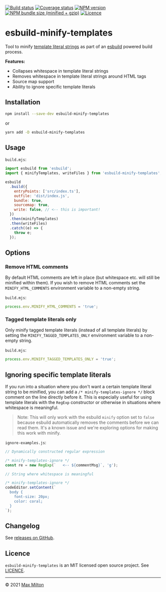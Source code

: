 [![Build status](https://img.shields.io/github/workflow/status/maxmilton/esbuild-minify-templates/ci)](https://github.com/maxmilton/esbuild-minify-templates/actions)
[![Coverage status](https://img.shields.io/codeclimate/coverage/MaxMilton/esbuild-minify-templates)](https://codeclimate.com/github/MaxMilton/esbuild-minify-templates)
[![NPM version](https://img.shields.io/npm/v/esbuild-minify-templates.svg)](https://www.npmjs.com/package/esbuild-minify-templates)
[![NPM bundle size (minified + gzip)](https://img.shields.io/bundlephobia/minzip/esbuild-minify-templates.svg)](https://bundlephobia.com/result?p=esbuild-minify-templates)
[![Licence](https://img.shields.io/github/license/maxmilton/esbuild-minify-templates.svg)](https://github.com/maxmilton/esbuild-minify-templates/blob/master/LICENSE)

# esbuild-minify-templates

Tool to minify [template literal strings](https://developer.mozilla.org/en-US/docs/Web/JavaScript/Reference/Template_literals) as part of an [esbuild](https://esbuild.github.io/) powered build process.

**Features:**

- Collapses whitespace in template literal strings
- Removes whitespace in template literal strings around HTML tags
- Source map support
- Ability to ignore specific template literals

## Installation

```sh
npm install --save-dev esbuild-minify-templates
```

or

```sh
yarn add -D esbuild-minify-templates
```

## Usage

`build.mjs`:

```js
import esbuild from 'esbuild';
import { minifyTemplates, writeFiles } from 'esbuild-minify-templates';

esbuild
  .build({
    entryPoints: ['src/index.ts'],
    outfile: 'dist/index.js',
    bundle: true,
    sourcemap: true,
    write: false, // <-- this is important!
  })
  .then(minifyTemplates)
  .then(writeFiles)
  .catch((e) => {
    throw e;
  });
```

## Options

### Remove HTML comments

By default HTML comments are left in place (but whitespace etc. will still be minified within them). If you wish to remove HTML comments set the `MINIFY_HTML_COMMENTS` environment variable to a non-empty string.

`build.mjs`:

```js
process.env.MINIFY_HTML_COMMENTS = 'true';
```

### Tagged template literals only

Only minify tagged template literals (instead of all template literals) by setting the `MINIFY_TAGGED_TEMPLATES_ONLY` environment variable to a non-empty string.

`build.mjs`:

```js
process.env.MINIFY_TAGGED_TEMPLATES_ONLY = 'true';
```

## Ignoring specific template literals

If you run into a situation where you don't want a certain template literal string to be minified, you can add a `/* minify-templates-ignore */` block comment on the line directly before it. This is especially useful for using template literals with the `RegExp` constructor or otherwise in situations where whitespace is meaningful.

> Note: This will only work with the esbuild `minify` option set to `false` because esbuild automatically removes the comments before we can read them. It's a known issue and we're exploring options for making this work with minify.

`ignore-examples.js`:

```js
// Dynamically constructed regular expression

/* minify-templates-ignore */
const re = new RegExp(`   <-- ${commentMsg}`, 'g');

// String where whitespace is meaningful

/* minify-templates-ignore */
codeEditor.setContent(`
  body {
    font-size: 20px;
    color: coral;
  }
`);
```

## Changelog

See [releases on GitHub](https://github.com/maxmilton/esbuild-minify-templates/releases).

## Licence

`esbuild-minify-templates` is an MIT licensed open source project. See [LICENCE](https://github.com/maxmilton/esbuild-minify-templates/blob/master/LICENCE).

---

© 2021 [Max Milton](https://maxmilton.com)

